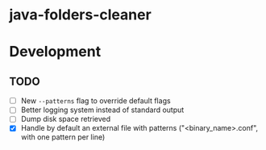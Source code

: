 # java-folders-cleaner

# Development

## TODO

- [ ] New `--patterns` flag to override default flags
- [ ] Better logging system instead of standard output
- [ ] Dump disk space retrieved
- [x] Handle by default an external file with patterns ("<binary_name>.conf", with one pattern per line)
